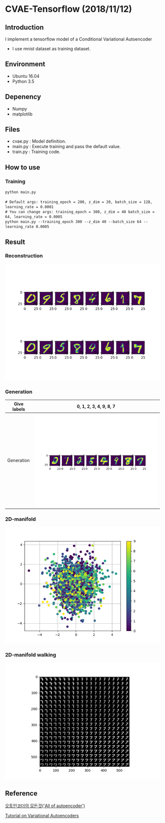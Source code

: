 # CVAE-Tensorflow (2018/11/12)
## Introduction
I implement a tensorflow model of a Conditional Variational Autoencoder
- I use mnist dataset as training dataset.

## Environment
- Ubuntu 16.04
- Python 3.5

## Depenency
- Numpy
- matplotlib

## Files
- cvae.py : Model definition.
- main.py : Execute training and pass the default value.
- train.py : Training code.

## How to use
### Training
```shell
python main.py

# Default args: training_epoch = 200, z_dim = 20, batch_size = 128, learning_rate = 0.0001
# You can change args: training_epoch = 300, z_dim = 40 batch_size = 64, learning_rate = 0.0005
python main.py --training_epoch 300 --z_dim 40 --batch_size 64 --learning_rate 0.0005
```

## Result
### Reconstruction

![Alt Text](https://github.com/DevKiHyun/CVAE-Tensorflow/blob/master/result/reconstruction.png)

### Generation

| Give labels  | 0, 1, 2, 3, 4, 9, 8, 7 |
| ------------- | ------------- |
| Generation  | ![Alt Text](https://github.com/DevKiHyun/CVAE-Tensorflow/blob/master/result/generation.png)  |

### 2D-manifold

![Alt Text](https://github.com/DevKiHyun/CVAE-Tensorflow/blob/master/result/manifold.png)

### 2D-manifold walking

![Alt Text](https://github.com/DevKiHyun/CVAE-Tensorflow/blob/master/result/walking.png)

## Reference
[오토인코더의 모든것('All of autoencoder')](https://www.youtube.com/watch?v=o_peo6U7IRM&feature=youtu.be)

[Tutorial on Variational Autoencoders](https://arxiv.org/abs/1606.05908)

